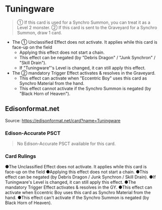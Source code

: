 # Tuningware

> ① If this card is used for a Synchro Summon, you can treat it as a Level 2 monster. ② If this card is sent to the Graveyard for a Synchro Summon, draw 1 card.

*   The ① Unclassified Effect does not activate. It applies while this card is face-up on the field
    *   Applying this effect does not start a chain.
    *   This effect can be negated (by "Debris Dragon" / "Junk Synchron" / "Skill Drain").
    *   If "Tuningware"'s Level is changed, it can still apply this effect.
*   The ② mandatory Trigger Effect activates & resolves in the Graveyard.
    *   This effect can activate when "Eccentric Boy" uses this card as Synchro Material from the hand.
    *   This effect cannot activate if the Synchro Summon is negated (by "Black Horn of Heaven").

## Edisonformat.net

Source: https://edisonformat.net/card?name=Tuningware

### Edison-Accurate PSCT

> No Edison-Accurate PSCT available for this card.

### Card Rulings

●The Unclassified Effect does not activate. It applies while this card is face-up on the field
●Applying this effect does not start a chain.
●This effect can be negated (by Debris Dragon / Junk Synchron / Skill Drain).
●If Tuningware's Level is changed, it can still apply this effect.
●The mandatory Trigger Effect activates & resolves in the GY.
●This effect can activate when Eccentric Boy uses this card as Synchro Material from the hand.
●This effect can't activate if the Synchro Summon is negated (by Black Horn of Heaven).
            